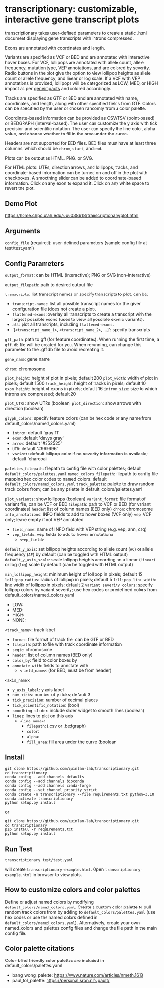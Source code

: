 # transcriptionary: customizable, interactive gene transcript plots

transcriptionary takes user-defined parameters to create a static .html document displaying gene transcripts with introns compressed. 

Exons are annotated with coordinates and length.

Variants are specified as VCF or BED and are annotated with interactive hover boxes. For VCF, lollipops are annotated with allele count, allele frequency, mutation type, VEP annotations, and are colored by severity. Radio buttons in the plot give the option to view lollipop heights as allele count or allele frequency, and linear or log scale. 
If a VCF with VEP annotations is provided, lollipops will be categorized as LOW, MED, or HIGH impact as per [geneimpacts](https://github.com/brentp/geneimpacts) and colored accordingly.

Tracks are specified as GTF or BED and are annotated with name, coordinates, and length, along with other specified fields from GTF. Colors can be specified by the user or chosen randomly from a color palette.

Coordinate-based information can be provided as CSV/TSV (point-based) or BEDGRAPH (interval-based). The user can customize the y axis with tick precision and scientific notation. The user can specify the line color, alpha value, and choose whether to fill in the area under the curve.

Headers are not supported for BED files. BED files must have at least three columns, which should be `chrom`, `start`, and `end`.

Plots can be output as HTML, PNG, or SVG.

For HTML plots: UTRs, direction arrows, and lollipops, tracks, and coordinate-based information can be turned on and off in the plot with checkboxes. A smoothing slider can be added to coordinate-based information. Click on any exon to expand it. Click on any white space to revert the plot.

## Demo Plot
https://home.chpc.utah.edu/~u6038618/transcriptionary/plot.html

## Arguments

`config_file` (required): user-defined parameters (sample config file at test/test.yaml)

## Config Parameters

`output_format`: can be HTML (interactive); PNG or SVG (non-interactive)

`output_filepath`: path to desired output file

`transcripts`: list transcript names or specify transcripts to plot. can be:
- `transcript-names`: list all possible transcript names for the given configuration file (does not create a plot).
- `flattened-exons`: overlay all transcripts to create a transcript with the largest possible exons (used to view all possible exonic variants).
- `all`: plot all transcripts, including `flattened-exons`.
- '[`<transcript_name_1>`, `<transcript_name_2>`, ...]': specify transcripts

`gff_path`: path to gff (for feature coordinates). When running the first time, a `gff.db` file will be created for you. When rerunning, can change this parameter to the .gff.db file to avoid recreating it.

`gene_name`: gene name

`chrom`: chromosome

`plot_height`: height of plot in pixels; default 200
`plot_width`: width of plot in pixels; default 1500
`track_height`: height of tracks in pixels; default 10
`exon_height`: height of exons in pixels; default 16
`intron_size`: size to which introns are compressed; default 20

`plot_UTRs`: show UTRs (boolean)
`plot_direction`: show arrows with direction (boolean)

`glyph_colors`: specify feature colors (can be hex code or any name from default_colors/named_colors.yaml)
- `intron`: default 'gray 11'
- `exon`: default 'davys gray'
- `arrow`: default '#252525'
- `UTR`: default '#969696'
- `variant`: default lollipop color if no severity information is available; default 'charcoal'

`palettes_filepath`: filepath to config file with color palettes; default `default_colors/palettes.yaml`
`named_colors_filepath`: filepath to config file mapping hex color codes to named colors; default `default_colors/named_colors.yaml`
`track_palette`: palette to draw random track colors from; can be any palette in default_colors/palettes.yaml

`plot_variants`: show lollipops (boolean)
`variant_format`: file format of variant file, can be VCF or BED
`filepath`: path to VCF or BED (for variant coordinates)
`header`: list of column names (BED only)
`chrom`: chromosome
`info_annotations`: INFO fields to add to hover boxes (VCF only)
`vep`: VCF only; leave empty if not VEP annotated
- `field_name`: name of INFO field with VEP string (e.g. vep, ann, csq)
- `vep_fields`: vep fields to add to hover annotations
    - `<vep_field>`

`default_y_axis`: set lollipop heights according to allele count (`AC`) or allele frequency (`AF`) by default (can be toggled with HTML output)
`default_y_axis_scale`: scale lollipop heights according on a linear (`linear`) or log (`log`) scale by default (can be toggled with HTML output)

`min_lollipop_height`: minimum height of lollipop in pixels; default 15
`lollipop_radius`: radius of lollipop in pixels; default 5
`lollipop_line_width`: line width of lollipop in pixels; default 2
`variant_severity_colors`: specify lollipop colors by variant severity; use hex codes or predefined colors from default_colors/named_colors.yaml
- LOW:
- MED:
- HIGH:
- NONE:

`<track_name>`: track label
- `format`: file format of track file, can be GTF or BED
- `filepath`: path to file with track coordinate information 
- `seqid`: chromosome
- `header`: list of column names (BED only)
- `color_by`: field to color boxes by
- `annotate_with`: fields to annotate with
    - `<field_name>`: (for BED, must be from header)

`<axis_name>`:
- `y_axis_label`: y axis label
- `num_ticks`: number of y ticks; default 3
- `tick_precision`: number of decimal places
- `tick_scientific_notation`: (bool)
- `smoothing slider`: include slider widget to smooth lines (boolean)
- `lines`: lines to plot on this axis
    - `<line_name>`:
        - `filepath`: (.csv or .bedgraph)
        - `color`: 
        - `alpha`:
        - `fill_area`: fill area under the curve (boolean)

## Install
```
git clone https://github.com/quinlan-lab/transcriptionary.git
cd transcriptionary
conda config --add channels defaults
conda config --add channels bioconda
conda config --add channels conda-forge
conda config --set channel_priority strict
conda create -n transcriptionary --file requirements.txt python=3.10
conda activate transcriptionary
python setup.py install
```

or

```
git clone https://github.com/quinlan-lab/transcriptionary.git
cd transcriptionary
pip install -r requirements.txt
python setup.py install
```

## Run Test
```
transcriptionary test/test.yaml
```

will create `transcriptionary-example.html`. Open `transcriptionary-example.html` in browser to view plots.

## How to customize colors and color palettes
Define or adjust named colors by modifying `default_colors/named_colors.yaml`. Create a custom color palette to pull random track colors from by adding to `default_colors/palettes.yaml` (use hex codes or use the named colors defined in `default_colors/named_colors.yaml`). Alternatively, create your own named_colors and palettes config files and change the file path in the main config file.

## Color palette citations
Color-blind friendly color palettes are included in default_colors/palettes.yaml

- bang_wong_palette: https://www.nature.com/articles/nmeth.1618
- paul_tol_palette: https://personal.sron.nl/~pault/